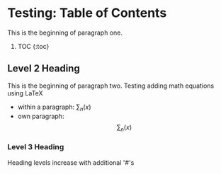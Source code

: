 # Testing: Table of Contents
This is the beginning of paragraph one.

1. TOC
{:toc}

## Level 2 Heading
This is the beginning of paragraph two. Testing adding math equations using LaTeX 
- within a paragraph: $\sum_n (x)$
- own paragraph:
  $$
  \sum_n(x)
  $$
  

### Level 3 Heading
Heading levels increase with additional '#'s
